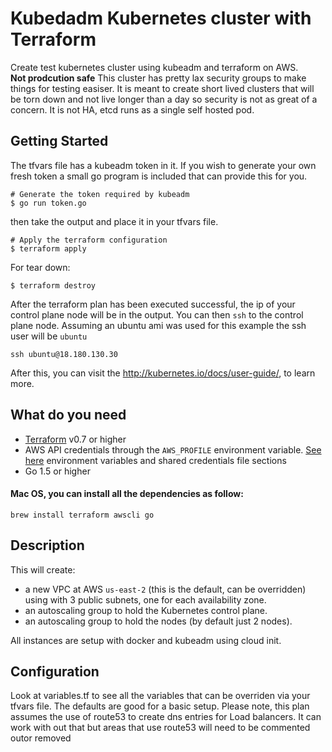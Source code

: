 # Kubedadm Kubernetes cluster with Terraform

Create test kubernetes cluster using kubeadm and terraform on AWS.  
**Not prodcution safe** This cluster has pretty lax security groups to make things for testing easiser. It is meant to create short lived clusters that will be torn down and not live longer than a day so security is not as great of a concern. It is not HA, etcd runs as a single self hosted pod. 

## Getting Started

The tfvars file has a kubeadm token in it. If you wish to generate your own fresh token a small go program is included that can provide this for you. 

```shell
# Generate the token required by kubeadm
$ go run token.go
```
then take the output and place it in your tfvars file. 

```shell 
# Apply the terraform configuration
$ terraform apply
```

For tear down:

```shell
$ terraform destroy
```

After the terraform plan has been executed successful, the ip of your control plane node will be in the output.  You can then  `ssh` to the control plane node. Assuming an ubuntu ami was used for this example the ssh user will be `ubuntu`

```shell
ssh ubuntu@18.180.130.30

```


After this, you can visit the http://kubernetes.io/docs/user-guide/, to learn more.

## What do you need

- [Terraform](https://www.terraform.io) v0.7 or higher
- AWS API credentials through the `AWS_PROFILE` environment variable. [See here](https://www.terraform.io/docs/providers/aws/index.html) environment variables and shared credentials file sections
- Go 1.5 or higher

#### Mac OS, you can install all the dependencies as follow:

```
brew install terraform awscli go
```

## Description

This will create:

- a new VPC at AWS `us-east-2` (this is the default, can be overridden) using with 3 public subnets, one for each availability zone.
- an autoscaling group to hold the Kubernetes control plane.
- an autoscaling group to hold the nodes (by default just 2 nodes).

All instances are setup with docker and kubeadm using cloud init.

## Configuration

Look at variables.tf to see all the variables that can be overriden via your tfvars file. The defaults are good for a basic setup. Please note, this plan assumes the use of route53 to create dns entries for Load balancers. It can work with out that but areas that use route53 will need to be commented outor removed